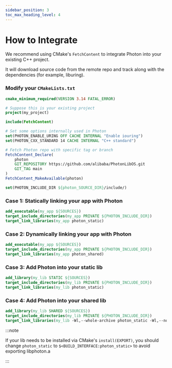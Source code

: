 ```yaml
---
sidebar_position: 3
toc_max_heading_level: 4
---
```


# How to Integrate

We recommend using CMake's `FetchContent` to integrate Photon into your existing C++ project.

It will download source code from the remote repo and track along with the dependencies (for example, liburing).

### Modify your `CMakeLists.txt`

```cmake
cmake_minimum_required(VERSION 3.14 FATAL_ERROR)

# Suppose this is your existing project
project(my_project)

include(FetchContent)

# Set some options internally used in Photon
set(PHOTON_ENABLE_URING OFF CACHE INTERNAL "Enable iouring")
set(PHOTON_CXX_STANDARD 14 CACHE INTERNAL "C++ standard")

# Fetch Photon repo with specific tag or branch
FetchContent_Declare(
    photon
    GIT_REPOSITORY https://github.com/alibaba/PhotonLibOS.git
    GIT_TAG main
)
FetchContent_MakeAvailable(photon)

set(PHOTON_INCLUDE_DIR ${photon_SOURCE_DIR}/include/)
```

### Case 1: Statically linking your app with Photon

```cmake
add_executable(my_app ${SOURCES})
target_include_directories(my_app PRIVATE ${PHOTON_INCLUDE_DIR})
target_link_libraries(my_app photon_static)
```

### Case 2: Dynamically linking your app with Photon

```cmake
add_executable(my_app ${SOURCES})
target_include_directories(my_app PRIVATE ${PHOTON_INCLUDE_DIR})
target_link_libraries(my_app photon_shared)
```

### Case 3: Add Photon into your static lib

```cmake
add_library(my_lib STATIC ${SOURCES})
target_include_directories(my_lib PRIVATE ${PHOTON_INCLUDE_DIR})
target_link_libraries(my_lib photon_static)
```

### Case 4: Add Photon into your shared lib

```cmake
add_library(my_lib SHARED ${SOURCES})
target_include_directories(my_lib PRIVATE ${PHOTON_INCLUDE_DIR})
target_link_libraries(my_lib -Wl,--whole-archive photon_static -Wl,--no-whole-archive)
```

:::note

If your lib needs to be installed via CMake's `install(EXPORT)`, you should change `photon_static` to `$<BUILD_INTERFACE:photon_static>` to avoid exporting libphoton.a

:::    